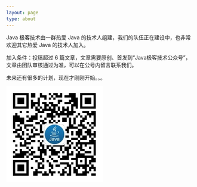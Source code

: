 ```yaml
---
layout: page
type: about
---
```



Java 极客技术由一群热爱 Java 的技术人组建，我们的队伍正在建设中，也非常欢迎其它热爱 Java 的技术人加入。


加入条件：投稿超过 6 篇文章，文章需要原创、首发到“Java极客技术公众号”，文章由团队审核通过为准，可以在公号内留言联系我们。

未来还有很多的计划，现在才刚刚开始。。。


![](/assets/images/wechat-qcode.jpg)
